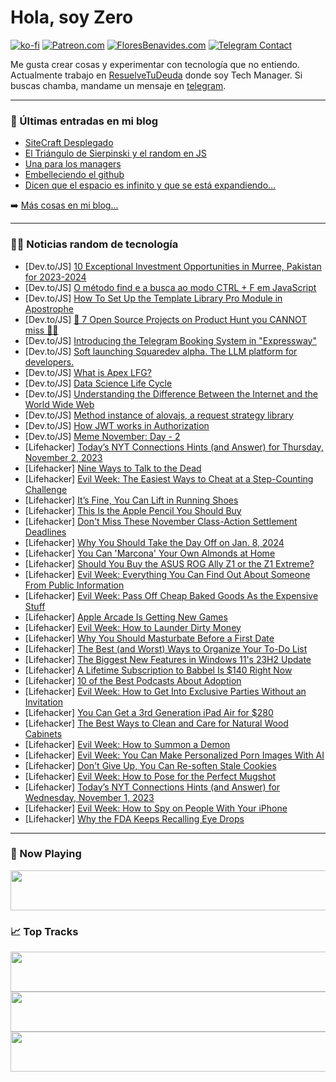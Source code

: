 # Hola, soy Zero

[![ko-fi](https://ko-fi.com/img/githubbutton_sm.svg)](https://ko-fi.com/J3J4N0LUK)
[![Patreon.com](https://img.shields.io/endpoint.svg?url=https%3A%2F%2Fshieldsio-patreon.vercel.app%2Fapi%3Fusername%3Dzerodragon%26type%3Dpatrons&style=for-the-badge)](https://patreon.com/zerodragon)
[![FloresBenavides.com](https://img.shields.io/website?down_message=oops&label=MiBlog&style=for-the-badge&up_message=online&url=https%3A%2F%2Ffloresbenavides.com)](https://floresbenavides.com)
[![Telegram Contact](https://img.shields.io/badge/escr%C3%ADbeme-ZeroDragon-%2326A5E4?style=for-the-badge&logo=telegram)](https://t.me/zerodragon)

Me gusta crear cosas y experimentar con tecnología que no entiendo.
Actualmente trabajo en [ResuelveTuDeuda](http://github.com/resuelve) donde soy Tech Manager.
Si buscas chamba, mandame un mensaje en [telegram](https://t.me/zerodragon).

---

### 📕 Últimas entradas en mi blog
<!-- BLOG-POST-LIST:START -->
- [SiteCraft Desplegado](https://floresbenavides.com/sitecraft-desplegado/)
- [El Triángulo de Sierpinski y el random en JS](https://floresbenavides.com/el-triangulo-de-sierpinski-y-el-random-en-js/)
- [Una para los managers](https://floresbenavides.com/una-para-los-managers/)
- [Embelleciendo el github](https://floresbenavides.com/embelleciendo-el-github/)
- [Dicen que el espacio es infinito y que se está expandiendo…](https://floresbenavides.com/dicen-que-el-espacio-es-infinito-y-que-se-esta-expandiendo/)
<!-- BLOG-POST-LIST:END -->

➡️ [Más cosas en mi blog...](https://floresbenavides.com)

---

### 👨‍💻 Noticias random de tecnología
<!-- TECH-POSTS:START -->
- [Dev.to/JS] [10 Exceptional Investment Opportunities in Murree, Pakistan for 2023-2024](https://dev.to/waqasrajput333/10-exceptional-investment-opportunities-in-murree-pakistan-for-2023-2024-20ph)
- [Dev.to/JS] [O método find e a busca ao modo CTRL + F em JavaScript](https://dev.to/demenezes/o-metodo-find-e-a-busca-ao-modo-ctrl-f-em-javascript-27el)
- [Dev.to/JS] [How To Set Up the Template Library Pro Module in Apostrophe](https://dev.to/apostrophecms/how-to-set-up-the-template-library-pro-module-in-apostrophe-56p)
- [Dev.to/JS] [🚀 7 Open Source Projects on Product Hunt you CANNOT miss 👀💨](https://dev.to/quine/7-open-source-projects-on-product-hunt-you-cannot-miss-5bje)
- [Dev.to/JS] [Introducing the Telegram Booking System in &quot;Expressway&quot;](https://dev.to/d41_dev/introducing-the-telegram-booking-system-in-expressway-1kdb)
- [Dev.to/JS] [Soft launching Squaredev alpha. The LLM platform for developers.](https://dev.to/momegas/soft-launching-squaredev-alpha-the-llm-platform-for-developers-3gel)
- [Dev.to/JS] [What is Apex LFG?](https://dev.to/gametree_lee/what-is-apex-lfg-2ol5)
- [Dev.to/JS] [Data Science Life Cycle](https://dev.to/victoralando/data-science-life-cycle-4019)
- [Dev.to/JS] [Understanding the Difference Between the Internet and the World Wide Web](https://dev.to/alfakalel1/understanding-the-difference-between-the-internet-and-the-world-wide-web-j5j)
- [Dev.to/JS] [Method instance of alovajs, a request strategy library](https://dev.to/coderhu/quick-start-of-alovajs-a-request-strategy-library-39ne)
- [Dev.to/JS] [How JWT works in Authorization](https://dev.to/tarekibnkhayer/how-jwt-works-in-authorization-1ldo)
- [Dev.to/JS] [Meme November: Day - 2](https://dev.to/jon_snow789/meme-november-day-2-3d24)
- [Lifehacker] [Today’s NYT Connections Hints &lpar;and Answer&rpar; for Thursday, November 2, 2023](https://lifehacker.com/nyt-connections-answer-today-november-2-2023-1850980019)
- [Lifehacker] [Nine Ways to Talk to the Dead](https://lifehacker.com/9-ways-to-talk-to-the-dead-1849556416)
- [Lifehacker] [Evil Week: The Easiest Ways to Cheat at a Step-Counting Challenge](https://lifehacker.com/how-to-cheat-at-a-step-counting-challenge-1839476401)
- [Lifehacker] [It’s Fine, You Can Lift in Running Shoes](https://lifehacker.com/it-s-fine-you-can-lift-in-running-shoes-1850982430)
- [Lifehacker] [This Is the Apple Pencil You Should Buy](https://lifehacker.com/apple-pencil-review-1850981746)
- [Lifehacker] [Don&#39;t Miss These November Class-Action Settlement Deadlines](https://lifehacker.com/class-action-settlements-2023-1850797441)
- [Lifehacker] [Why You Should Take the Day Off on Jan. 8, 2024](https://lifehacker.com/why-you-should-take-the-day-off-on-jan-8-2024-1850981604)
- [Lifehacker] [You Can &#39;Marcona&#39; Your Own Almonds at Home](https://lifehacker.com/you-can-marcona-your-almonds-at-home-1849695840)
- [Lifehacker] [Should You Buy the ASUS ROG Ally Z1 or the Z1 Extreme?](https://lifehacker.com/asus-rog-ally-z1-versus-z1-extreme-comparison-1850981011)
- [Lifehacker] [Evil Week: Everything You Can Find Out About Someone From Public Information](https://lifehacker.com/evil-week-everything-you-can-find-out-about-someone-fr-1850981103)
- [Lifehacker] [Evil Week: Pass Off Cheap Baked Goods As the Expensive Stuff](https://lifehacker.com/evil-week-pass-off-cheap-baked-goods-as-the-expensive-1850980950)
- [Lifehacker] [Apple Arcade Is Getting New Games](https://lifehacker.com/apple-arcade-is-getting-new-games-1850980518)
- [Lifehacker] [Evil Week: How to Launder Dirty Money](https://lifehacker.com/how-to-launder-dirty-money-1849595817)
- [Lifehacker] [Why You Should Masturbate Before a First Date](https://lifehacker.com/why-you-should-masturbate-before-a-first-date-1850978919)
- [Lifehacker] [The Best &lpar;and Worst&rpar; Ways to Organize Your To-Do List](https://lifehacker.com/the-best-and-worst-ways-to-organize-your-to-do-list-1850980235)
- [Lifehacker] [The Biggest New Features in Windows 11&#39;s 23H2 Update](https://lifehacker.com/best-new-features-windows-11-23h2-update-1850860890)
- [Lifehacker] [A Lifetime Subscription to Babbel Is $140 Right Now](https://lifehacker.com/a-lifetime-subscription-to-babbel-is-140-right-now-1850974860)
- [Lifehacker] [10 of the Best Podcasts About Adoption](https://lifehacker.com/best-adoption-podcasts-1850976630)
- [Lifehacker] [Evil Week: How to Get Into Exclusive Parties Without an Invitation](https://lifehacker.com/how-to-get-into-exclusive-parties-and-clubs-without-an-1453378483)
- [Lifehacker] [You Can Get a 3rd Generation iPad Air for $280](https://lifehacker.com/you-can-get-a-3rd-generation-ipad-air-for-280-1850974914)
- [Lifehacker] [The Best Ways to Clean and Care for Natural Wood Cabinets](https://lifehacker.com/the-best-ways-to-clean-and-care-for-natural-wood-cabine-1850978380)
- [Lifehacker] [Evil Week: How to Summon a Demon](https://lifehacker.com/how-to-summon-a-demon-1848558679)
- [Lifehacker] [Evil Week: You Can Make Personalized Porn Images With AI](https://lifehacker.com/evil-week-you-can-make-personalized-porn-images-with-a-1850978902)
- [Lifehacker] [Don&#39;t Give Up, You Can Re-soften Stale Cookies](https://lifehacker.com/how-to-re-soften-stale-cookies-1850978028)
- [Lifehacker] [Evil Week: How to Pose for the Perfect Mugshot](https://lifehacker.com/how-to-pose-for-the-perfect-mugshot-1850290334)
- [Lifehacker] [Today’s NYT Connections Hints &lpar;and Answer&rpar; for Wednesday, November 1, 2023](https://lifehacker.com/nyt-connections-answer-today-november-1-2023-1850976152)
- [Lifehacker] [Evil Week: How to Spy on People With Your iPhone](https://lifehacker.com/evil-week-how-to-spy-on-people-with-your-iphone-1850977875)
- [Lifehacker] [Why the FDA Keeps Recalling Eye Drops](https://lifehacker.com/why-the-fda-keeps-recalling-eye-drops-1850977755)<!-- TECH-POSTS:END -->

---

### 🎵 Now Playing
<a href="https://spotify-now-playing-dun.vercel.app/now-playing?open"><img src="https://spotify-now-playing-dun.vercel.app/now-playing" width="540" height="64"></a>

### 📈 Top Tracks
<a href="https://spotify-now-playing-dun.vercel.app/top-tracks?i=1&open"><img src="https://spotify-now-playing-dun.vercel.app/top-tracks?i=1" width="540" height="64"></a>
<a href="https://spotify-now-playing-dun.vercel.app/top-tracks?i=2&open"><img src="https://spotify-now-playing-dun.vercel.app/top-tracks?i=2" width="540" height="64"></a>
<a href="https://spotify-now-playing-dun.vercel.app/top-tracks?i=3&open"><img src="https://spotify-now-playing-dun.vercel.app/top-tracks?i=3" width="540" height="64"></a>
